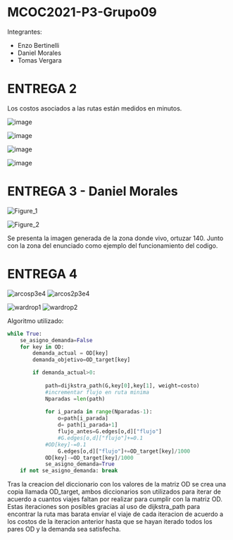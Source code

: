 # MCOC2021-P3-Grupo09

Integrantes:
 * Enzo Bertinelli
 * Daniel Morales
 * Tomas Vergara

# ENTREGA 2

Los costos asociados a las rutas están medidos en minutos.

![image](https://user-images.githubusercontent.com/89056734/141026125-53b7139b-e4cc-41a4-9216-8c195f8ce38c.png)

![image](https://user-images.githubusercontent.com/89056734/141026157-27786e96-f662-4ab5-8f91-dd787c19f3b6.png)

![image](https://user-images.githubusercontent.com/89056734/141026183-e2cde269-e4d5-4b2b-869c-926bcdad0a0a.png)

![image](https://user-images.githubusercontent.com/89056734/141026200-cec7b2d7-0b04-405f-89a0-20a4053f6c94.png)

# ENTREGA 3 - Daniel Morales

![Figure_1](https://user-images.githubusercontent.com/88337429/141601874-8e994426-7bee-4810-b04b-a1623108185b.png)

![Figure_2](https://user-images.githubusercontent.com/88337429/141601875-a4e5673b-29b4-4870-9b8d-9c540eb1cea9.png)

Se presenta la imagen generada de la zona donde vivo, ortuzar 140. Junto con la zona del enunciado como ejemplo del funcionamiento del codigo.

# ENTREGA 4


![arcosp3e4](https://user-images.githubusercontent.com/88337429/141875711-918ec6a1-6708-4b6c-a202-55ec527c6583.png)
![arcos2p3e4](https://user-images.githubusercontent.com/88337429/141875716-8c814ab5-2be0-457a-8bd0-05ba0362e9d6.png)

![wardrop1](https://user-images.githubusercontent.com/88337429/141875719-81707188-acb1-4c72-99e4-c5071fafc50d.PNG)
![wardrop2](https://user-images.githubusercontent.com/88337429/141875725-a49be0f6-f945-4b81-8175-aba9ff43af23.PNG)

Algoritmo utilizado:
```Python
while True:
    se_asigno_demanda=False
    for key in OD:
        demanda_actual = OD[key]
        demanda_objetivo=OD_target[key]

        if demanda_actual>0:
            
            path=dijkstra_path(G,key[0],key[1], weight=costo)
            #incrementar flujo en ruta minima
            Nparadas =len(path)
            
            for i_parada in range(Nparadas-1):
                o=path[i_parada]
                d= path[i_parada+1]
                flujo_antes=G.edges[o,d]["flujo"]
                #G.edges[o,d]["flujo"]+=0.1
            #OD[key]-=0.1
                G.edges[o,d]["flujo"]+=OD_target[key]/1000
            OD[key]-=OD_target[key]/1000
            se_asigno_demanda=True
    if not se_asigno_demanda: break
```     
Tras la creacion del diccionario con los valores de la matriz OD se crea una copia llamada OD_target, ambos diccionarios son utilizados para iterar de acuerdo a cuantos viajes faltan por realizar para cumplir con la matriz OD.
Estas iteraciones son posibles gracias al uso de dijkstra_path para encontrar la ruta mas barata enviar el viaje de cada iteracion de acuerdo a los costos de la iteracion anterior hasta que se hayan iterado todos los pares OD y la demanda sea satisfecha.
